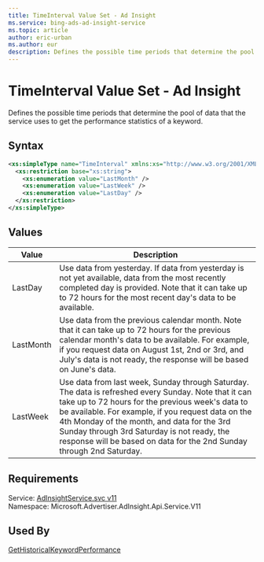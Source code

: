 ```yaml
---
title: TimeInterval Value Set - Ad Insight
ms.service: bing-ads-ad-insight-service
ms.topic: article
author: eric-urban
ms.author: eur
description: Defines the possible time periods that determine the pool of data that the service uses to get the performance statistics of a keyword.
---
```

# TimeInterval Value Set - Ad Insight
Defines the possible time periods that determine the pool of data that the service uses to get the performance statistics of a keyword.

## Syntax
```xml
<xs:simpleType name="TimeInterval" xmlns:xs="http://www.w3.org/2001/XMLSchema">
  <xs:restriction base="xs:string">
    <xs:enumeration value="LastMonth" />
    <xs:enumeration value="LastWeek" />
    <xs:enumeration value="LastDay" />
  </xs:restriction>
</xs:simpleType>
```

## <a name="values"></a>Values

|Value|Description|
|-----------|---------------|
|<a name="lastday"></a>LastDay|Use data from yesterday. If data from yesterday is not yet available, data from the most recently completed day is provided. Note that it can take up to 72 hours for the most recent day's data to be available.|
|<a name="lastmonth"></a>LastMonth|Use data from the previous calendar month. Note that it can take up to 72 hours for the previous calendar month's data to be available. For example, if you request data on August 1st, 2nd or 3rd, and July's data is not ready, the response will be based on June's data.|
|<a name="lastweek"></a>LastWeek|Use data from last week, Sunday through Saturday. The data is refreshed every Sunday. Note that it can take up to 72 hours for the previous week's data to be available. For example, if you request data on the 4th Monday of the month, and data for the 3rd Sunday through 3rd Saturday is not ready, the response will be based on data for the 2nd Sunday through 2nd Saturday.|

## Requirements
Service: [AdInsightService.svc v11](https://adinsight.api.bingads.microsoft.com/Api/Advertiser/AdInsight/v11/AdInsightService.svc)  
Namespace: Microsoft.Advertiser.AdInsight.Api.Service.V11  

## Used By
[GetHistoricalKeywordPerformance](gethistoricalkeywordperformance.md)  
